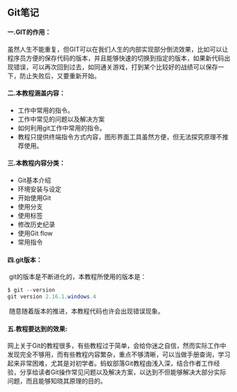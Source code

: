 ## Git笔记

#### **一.GIT的作用：**

​           虽然人生不能重复，但GIT可以在我们人生的内部实现部分倒流效果，比如可以让程序员方便的保存代码的版本，并且能够快速的切换到指定的版本，如果新代码出现错误，可以再次回到过去，如同通关游戏，打到某个比较好的战绩可以保存一下，防止失败后，又要重新开始。

#### **二.本教程涵盖内容：**

- 工作中常用的指令。
- 工作中常见的问题以及解决方案
- 如何利用git工作中常用的指令。
- 教程只提供终端指令方式内容，图形界面工具虽然方便，但无法探究原理不推荐使用。

#### **三.本教程内容分类：**

- Git基本介绍
- 环境安装与设定
- 开始使用Git
- 使用分支
- 使用标签
- 修改历史纪录
- 使用Git flow
- 常用指令

#### **四.git版本：**

​	git的版本是不断进化的，本教程所使用的版本是：

```java
$ git --version
git version 2.16.1.windows.4
```

​	随意随着版本的推进，本教程代码也许会出现错误现象。

#### **五.教程要达到的效果:**

​	网上关于Git的教程很多，有些教程过于简单，会给你迷之自信，然而实际工作中发现完全不够用，而有些教程内容繁杂，重点不够清晰，可以当做手册查询，学习起来非常困难，尤其是对初学者。蚂蚁部落Git教程由浅入深，结合作者工作经验，分享给读者Git操作常见问题以及解决方案，以达到不但能够解决大部分实际问题，而且能够知晓其原理的目的。